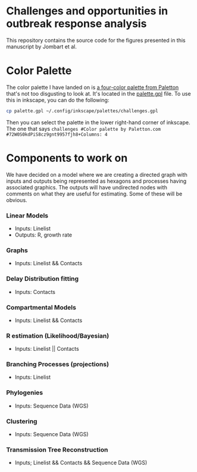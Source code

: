# Challenges and opportunities in outbreak response analysis

This repository contains the source code for the figures presented
in this manuscript by Jombart et al.


# Color Palette

The color palette I have landed on is [a four-color palette from Paletton](http://paletton.com/#uid=72W0S0kdPiS8cz9gnt9957fjh8+) 
that's not too disgusting to look at. It's located in the [palette.gpl](palette.gpl) 
file. To use this in inkscape, you can do the following:

```sh
cp palette.gpl ~/.config/inkscape/palettes/challenges.gpl
```

Then you can select the palette in the lower right-hand corner of inkscape. The
one that says `challenges #Color palette by Paletton.com #72W0S0kdPiS8cz9gnt9957fjh8+Columns: 4`

# Components to work on

We have decided on a model where we are creating a directed graph with inputs
and outputs being represented as hexagons and processes having associated
graphics. The outputs will have undirected nodes with comments on what they are
useful for estimating. Some of these will be obvious.

### Linear Models

 - Inputs: Linelist
 - Outputs: R, growth rate

### Graphs

 - Inputs: Linelist && Contacts

### Delay Distribution fitting

 - Inputs: Contacts

### Compartmental Models

 - Inputs: Linelist && Contacts

### R estimation (Likelihood/Bayesian)

 - Inputs: Linelist || Contacts

### Branching Processes (projections)

 - Inputs: Linelist

### Phylogenies

 - Inputs: Sequence Data (WGS)

### Clustering

 - Inputs: Sequence Data (WGS)

### Transmission Tree Reconstruction

 - Inputs; Linelist && Contacts && Sequence Data (WGS)
